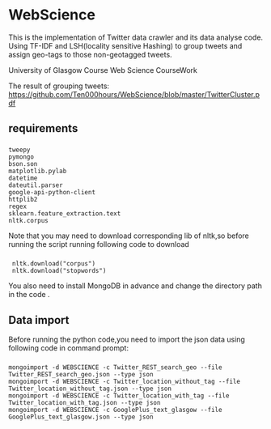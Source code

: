# WebScience
This is the implementation of Twitter data crawler and its data analyse code.
Using TF-IDF and LSH(locality sensitive Hashing) to group tweets and assign geo-tags
to those non-geotagged tweets.

University of Glasgow Course Web Science CourseWork

The result of grouping tweets:
https://github.com/Ten000hours/WebScience/blob/master/TwitterCluster.pdf

## requirements
###
    tweepy
    pymongo
    bson.son
    matplotlib.pylab
    datetime
    dateutil.parser
    google-api-python-client
    httplib2
    regex
    sklearn.feature_extraction.text
    nltk.corpus

Note that you may need to download corresponding lib of nltk,so before running the script
running following code to download
###
     nltk.download("corpus")
     nltk.download("stopwords")
You also need to install MongoDB in advance and change the directory path in the code .

## Data import
Before running the python code,you need to import the json data using following code in command prompt:

###
    mongoimport -d WEBSCIENCE -c Twitter_REST_search_geo --file Twitter_REST_search_geo.json --type json
    mongoimport -d WEBSCIENCE -c Twitter_location_without_tag --file Twitter_location_without_tag.json --type json
    mongoimport -d WEBSCIENCE -c Twitter_location_with_tag --file Twitter_location_with_tag.json --type json
    mongoimport -d WEBSCIENCE -c GooglePlus_text_glasgow --file GooglePlus_text_glasgow.json --type json
